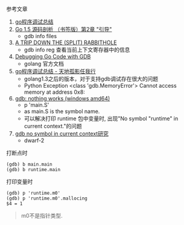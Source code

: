 参考文章

1. [go程序调试总结](http://blog.rootk.com/post/use-gdb-with-golang.html)
2. [Go 1.5 源码剖析 （书签版）第2章 "引导"]()
    - gdb info files
3. [A TRIP DOWN THE (SPLIT) RABBITHOLE](http://blog.nella.org/?p=849)
    - gdb info reg 查看当前上下文寄存器中的信息
4. [Debugging Go Code with GDB](https://go.dev/doc/gdb)
    - golang 官方文档
5. [go程序调试总结 - 天地孤影任我行](http://blog.rootk.com/post/use-gdb-with-golang.html)
    - golang1.3之后的版本，对于支持gdb调试存在很大的问题
    - Python Exception <class 'gdb.MemoryError'> Cannot access memory at address 0x8:
6. [gdb: nothing works (windows amd64) ](https://github.com/golang/go/issues/5552)
    - p 'main.S'
    - as main.S is the symbol name.
    - 可以解决打印 runtime 包中变量时, 出现"No symbol "runtime" in current context."的问题
7. [gdb no symbol in current context研究](http://www.lujun.org.cn/?p=4504)
    - dwarf-2

打断点时

```
(gdb) b main.main
(gdb) b runtime.main
```

打印变量时

```
(gdb) p 'runtime.m0'
(gdb) p 'runtime.m0'.mallocing
$4 = 1
```

> m0不是指针类型.


